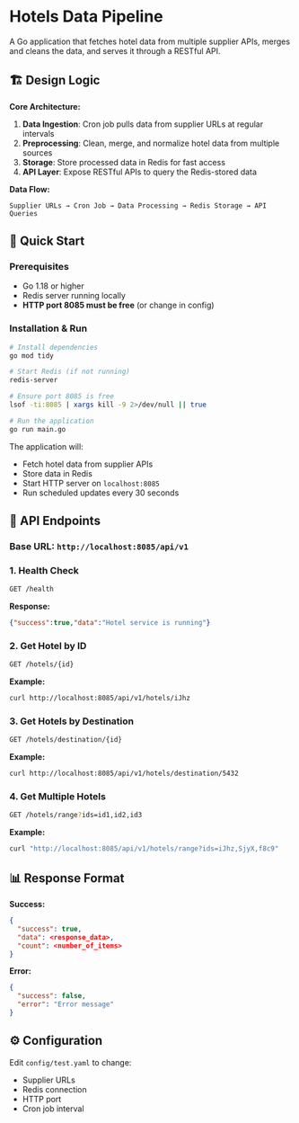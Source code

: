 # Hotels Data Pipeline

A Go application that fetches hotel data from multiple supplier APIs, merges and cleans the data, and serves it through a RESTful API.

## 🏗️ Design Logic

**Core Architecture:**
1. **Data Ingestion**: Cron job pulls data from supplier URLs at regular intervals
2. **Preprocessing**: Clean, merge, and normalize hotel data from multiple sources
3. **Storage**: Store processed data in Redis for fast access
4. **API Layer**: Expose RESTful APIs to query the Redis-stored data

**Data Flow:**
```
Supplier URLs → Cron Job → Data Processing → Redis Storage → API Queries
```

## 🚀 Quick Start

### Prerequisites
- Go 1.18 or higher
- Redis server running locally
- **HTTP port 8085 must be free** (or change in config)

### Installation & Run
```bash
# Install dependencies
go mod tidy

# Start Redis (if not running)
redis-server

# Ensure port 8085 is free
lsof -ti:8085 | xargs kill -9 2>/dev/null || true

# Run the application
go run main.go
```

The application will:
- Fetch hotel data from supplier APIs
- Store data in Redis
- Start HTTP server on `localhost:8085`
- Run scheduled updates every 30 seconds

## 🔌 API Endpoints

### Base URL: `http://localhost:8085/api/v1`

### 1. Health Check
```bash
GET /health
```
**Response:**
```json
{"success":true,"data":"Hotel service is running"}
```

### 2. Get Hotel by ID
```bash
GET /hotels/{id}
```
**Example:**
```bash
curl http://localhost:8085/api/v1/hotels/iJhz
```

### 3. Get Hotels by Destination
```bash
GET /hotels/destination/{id}
```
**Example:**
```bash
curl http://localhost:8085/api/v1/hotels/destination/5432
```

### 4. Get Multiple Hotels
```bash
GET /hotels/range?ids=id1,id2,id3
```
**Example:**
```bash
curl "http://localhost:8085/api/v1/hotels/range?ids=iJhz,SjyX,f8c9"
```

## 📊 Response Format

**Success:**
```json
{
  "success": true,
  "data": <response_data>,
  "count": <number_of_items>
}
```

**Error:**
```json
{
  "success": false,
  "error": "Error message"
}
```

## ⚙️ Configuration

Edit `config/test.yaml` to change:
- Supplier URLs
- Redis connection
- HTTP port
- Cron job interval 